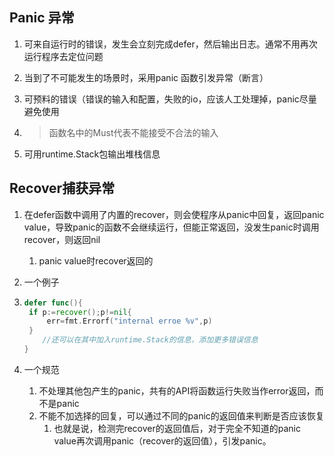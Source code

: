 ## Panic 异常

1. 可来自运行时的错误，发生会立刻完成defer，然后输出日志。通常不用再次运行程序去定位问题

2. 当到了不可能发生的场景时，采用panic 函数引发异常（断言）

3. 可预料的错误（错误的输入和配置，失败的io，应该人工处理掉，panic尽量避免使用

4. > 函数名中的Must代表不能接受不合法的输入

5. 可用runtime.Stack包输出堆栈信息

## Recover捕获异常

1. 在defer函数中调用了内置的recover，则会使程序从panic中回复，返回panic value，导致panic的函数不会继续运行，但能正常返回，没发生panic时调用recover，则返回nil

    1. panic value时recover返回的

2. 一个例子

3. ```go
   defer func(){
   	if p:=recover();p!=nil{
   		err=fmt.Errorf("internal erroe %v",p)
   	}
       //还可以在其中加入runtime.Stack的信息，添加更多错误信息
   }
   ```



4. 一个规范

    1. 不处理其他包产生的panic，共有的API将函数运行失败当作error返回，而不是panic
    2. 不能不加选择的回复，可以通过不同的panic的返回值来判断是否应该恢复
        1. 也就是说，检测完recover的返回值后，对于完全不知道的panic value再次调用panic（recover的返回值），引发panic。